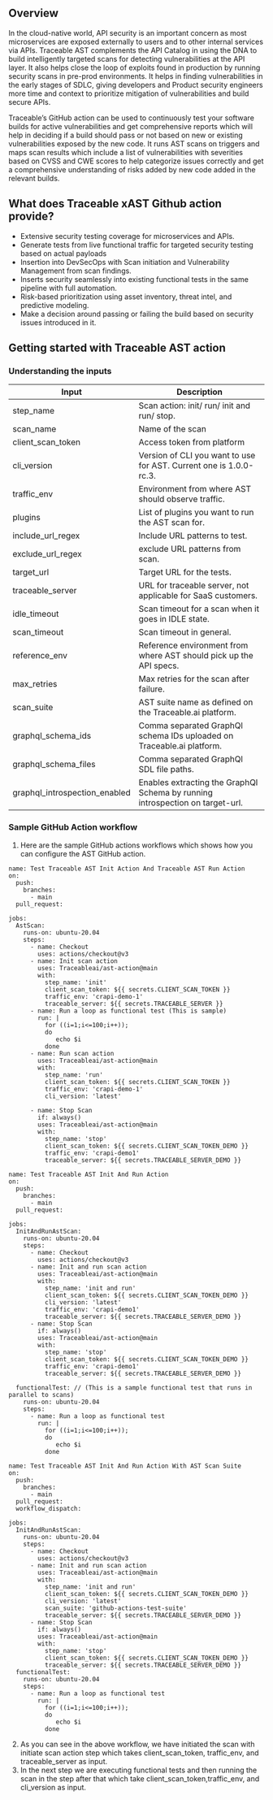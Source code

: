 ## Overview
In the cloud-native world, API security is an important concern as most microservices are exposed externally to users and to other internal services via APIs. Traceable AST complements the API Catalog in using the DNA to build intelligently targeted scans for detecting vulnerabilities at the API layer. It also helps close the loop of exploits found in production by running security scans in pre-prod environments. It helps in finding vulnerabilities in the early stages of SDLC, giving developers and Product security engineers more time and context to prioritize mitigation of vulnerabilities and build secure APIs. 

Traceable’s GitHub action can be used to continuously test your software builds for active vulnerabilities and get comprehensive reports which will help in deciding if a build should pass or not based on new or existing vulnerabilities exposed by the new code. It runs AST scans on triggers and maps scan results which include a list of vulnerabilities with severities based on CVSS and CWE scores to help categorize issues correctly and get a comprehensive understanding of risks added by new code added in the relevant builds. 

## What does Traceable xAST Github action provide?
- Extensive security testing coverage for microservices and APIs.
- Generate tests from live functional traffic for targeted security testing based on actual payloads
- Insertion into DevSecOps with Scan initiation and Vulnerability Management from scan findings.
- Inserts security seamlessly into existing functional tests in the same pipeline with full automation. 
- Risk-based prioritization using asset inventory, threat intel, and predictive modeling.
- Make a decision around passing or failing the build based on security issues introduced in it. 

## Getting started with Traceable AST action
### Understanding the inputs

| **Input**                       | **Description**                                                               |
|---------------------------------|-------------------------------------------------------------------------------|
| step\_name                      | Scan action: init/ run/ init and run/ stop.                                   |
| scan\_name                      | Name of the scan                                                              |
| client\_scan\_token             | Access token from platform                                                    |
| cli\_version                    | Version of CLI you want to use for AST. Current one is 1.0.0-rc.3.            |
| traffic\_env                    | Environment from where AST should observe traffic.                            |
| plugins                         | List of plugins you want to run the AST scan for.                             |
| include\_url\_regex             | Include URL patterns to test.                                                 |
| exclude\_url\_regex             | exclude URL patterns from scan.                                               |
| target\_url                     | Target URL for the tests.                                                     |
| traceable\_server               | URL for traceable server, not applicable for SaaS customers.                  |
| idle\_timeout                   | Scan timeout for a scan when it goes in IDLE state.                           |
| scan\_timeout                   | Scan timeout in general.                                                      |
| reference\_env                  | Reference environment from where AST should pick up the API specs.            |
| max\_retries                    | Max retries for the scan after failure.                                       |
| scan\_suite                     | AST suite name as defined on the Traceable.ai platform.                       |
| graphql\_schema\_ids            | Comma separated GraphQl schema IDs uploaded on Traceable.ai platform.         |
| graphql\_schema\_files          | Comma separated GraphQl SDL file paths.                                       |
| graphql\_introspection\_enabled | Enables extracting the GraphQl Schema by running introspection on target-url. |


### Sample GitHub Action workflow
1. Here are the sample GitHub actions workflows which shows how you can configure the AST GitHub action. 
```
name: Test Traceable AST Init Action And Traceable AST Run Action
on:
  push:
    branches:
      - main
  pull_request:

jobs:
  AstScan:
    runs-on: ubuntu-20.04
    steps:
      - name: Checkout
        uses: actions/checkout@v3
      - name: Init scan action
        uses: Traceableai/ast-action@main
        with:
          step_name: 'init'
          client_scan_token: ${{ secrets.CLIENT_SCAN_TOKEN }}
          traffic_env: 'crapi-demo-1'
          traceable_server: ${{ secrets.TRACEABLE_SERVER }}
      - name: Run a loop as functional test (This is sample)
        run: |
          for ((i=1;i<=100;i++)); 
          do 
             echo $i
          done
      - name: Run scan action
        uses: Traceableai/ast-action@main
        with:
          step_name: 'run'
          client_scan_token: ${{ secrets.CLIENT_SCAN_TOKEN }}
          traffic_env: 'crapi-demo-1'
          cli_version: 'latest'
      
      - name: Stop Scan
        if: always()
        uses: Traceableai/ast-action@main
        with:
          step_name: 'stop'
          client_scan_token: ${{ secrets.CLIENT_SCAN_TOKEN_DEMO }}
          traffic_env: 'crapi-demo1'
          traceable_server: ${{ secrets.TRACEABLE_SERVER_DEMO }}
```

```
name: Test Traceable AST Init And Run Action
on:
  push:
    branches:
      - main
  pull_request:

jobs:
  InitAndRunAstScan:
    runs-on: ubuntu-20.04
    steps:
      - name: Checkout
        uses: actions/checkout@v3
      - name: Init and run scan action
        uses: Traceableai/ast-action@main
        with:
          step_name: 'init and run'
          client_scan_token: ${{ secrets.CLIENT_SCAN_TOKEN_DEMO }}
          cli_version: 'latest'
          traffic_env: 'crapi-demo1'
          traceable_server: ${{ secrets.TRACEABLE_SERVER_DEMO }}
      - name: Stop Scan
        if: always()
        uses: Traceableai/ast-action@main
        with:
          step_name: 'stop'
          client_scan_token: ${{ secrets.CLIENT_SCAN_TOKEN_DEMO }}
          traffic_env: 'crapi-demo1'
          traceable_server: ${{ secrets.TRACEABLE_SERVER_DEMO }}
          
  functionalTest: // (This is a sample functional test that runs in parallel to scans)
    runs-on: ubuntu-20.04
    steps:
      - name: Run a loop as functional test
        run: |
          for ((i=1;i<=100;i++)); 
          do 
             echo $i
          done

```
```
name: Test Traceable AST Init And Run Action With AST Scan Suite
on:
  push:
    branches:
      - main
  pull_request:
  workflow_dispatch:

jobs:
  InitAndRunAstScan:
    runs-on: ubuntu-20.04
    steps:
      - name: Checkout
        uses: actions/checkout@v3
      - name: Init and run scan action
        uses: Traceableai/ast-action@main
        with:
          step_name: 'init and run'
          client_scan_token: ${{ secrets.CLIENT_SCAN_TOKEN_DEMO }}
          cli_version: 'latest'
          scan_suite: 'github-actions-test-suite'
          traceable_server: ${{ secrets.TRACEABLE_SERVER_DEMO }}
      - name: Stop Scan
        if: always()
        uses: Traceableai/ast-action@main
        with:
          step_name: 'stop'
          client_scan_token: ${{ secrets.CLIENT_SCAN_TOKEN_DEMO }}
          traceable_server: ${{ secrets.TRACEABLE_SERVER_DEMO }}
  functionalTest:
    runs-on: ubuntu-20.04
    steps:
      - name: Run a loop as functional test
        run: |
          for ((i=1;i<=100;i++)); 
          do 
             echo $i
          done
```
2. As you can see in the above workflow, we have initiated the scan with initiate scan action step which takes client_scan_token, traffic_env, and traceable_server as input. 
3. In the next step we are executing functional tests and then running the scan in the step after that which take client_scan_token,traffic_env, and cli_version as input. 



